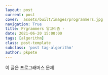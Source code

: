 ```yaml
---
layout: post
current: post
cover:  assets/built/images/programmers.jpg
navigation: True
title: Prgrammers 알고리즘 - 
date: 2021-06-20 15:00:00
tags: [algorithm]
class: post-template
subclass: 'post tag-algorithm'
author: pkpete
---
```


이 글은 프로그래머스 문제
